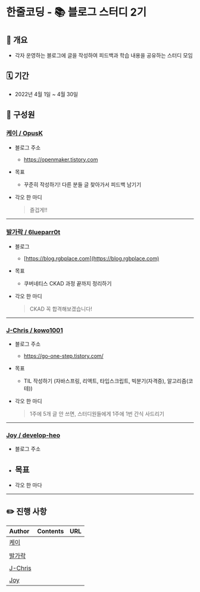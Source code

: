 # 한줄코딩 - 📚 블로그 스터디 2기

## 🧐 개요

- 각자 운영하는 블로그에 글을 작성하여 피드백과 학습 내용을 공유하는 스터디 모임

## 🗓 기간

- 2022년 4월 1일 ~ 4월 30일

## 👫 구성원

### [케이 / OpusK](https://github.com/OpusK)

- 블로그 주소
  - https://openmaker.tistory.com

- 목표
  - 꾸준히 작성하기! 다른 분들 글 찾아가서 피드백 남기기

- 각오 한 마디
  > 즐겁게!!

---

### [발가락 / 6lueparr0t](https://github.com/6lueparr0t)

- 블로그
  - [https://blog.rgbplace.com](https://blog.rgbplace.com)

- 목표
  - 쿠버네티스 CKAD 과정 끝까지 정리하기

- 각오 한 마디
  > CKAD 꼭 합격해보겠습니다!

---

### [J-Chris / kowo1001](https://github.com/kowo1001)

- 블로그 주소
  - https://go-one-step.tistory.com/

- 목표
  - TIL 작성하기 (자바스프링, 리액트, 타입스크립트, 빅분기(자격증), 알고리즘(코테))

- 각오 한 마디
  > 1주에 5개 글 안 쓰면, 스터디원들에게 1주에 1번 간식 사드리기

---

### [Joy / develop-heo](https://github.com/develop-heo)

- 블로그 주소

- 목표
  - 

- 각오 한 마다
  > 

---

## ✏️ 진행 사항

|Author|Contents|URL|
|:---|:---|:---|
|[케이][케이]|||
| | | |
|[발가락][발가락]|||
| | | |
|[J-Chris][J-Chris]|||
| | | |
|[Joy][Joy]|||

[발가락]: https://github.com/6lueparr0t
[J-Chris]: https://github.com/kowo1001
[케이]: https://github.com/OpusK
[Joy]: https://github.com/develop-heo

